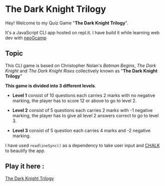 # The Dark Knight Trilogy

Hey! Welcome to my Quiz Game "**The Dark Knight Trilogy**".

It's a JavaScript CLI app hosted on repl.it. I have build it while learning web dev with [neoGcamp](https://neog.camp/)

## Topic

This CLI game is based on Christopher Nolan's _Batman Begins_, _The Dark Knight_ and _The Dark Knight Rises_ collectively known as "**The Dark Knight Trilogy**"

**This game is divided into 3 different levels**.

- **Level 1** consist of 10 questions each carries 2 marks with no negative marking, the player has to score 12 or above to go to level 2.

- **Level 2** consist of 5 questions each carries 2 marks with -1 negative marking, the player has to give all level 2 answers correct to go to level 3.

- **Level 3** consist of 5 question each carries 4 marks and -2 negative marking.

I have used `readlineSync()` as a dependency to take user input and [CHALK](https://www.npmjs.com/package/chalk) to beautify the app.

## Play it here :

[The Dark Knight Trilogy](https://repl.it/@SouvikBiswas1/TheDarkKnightTrilogyQuiz?embed=1&output=1#index.js)
